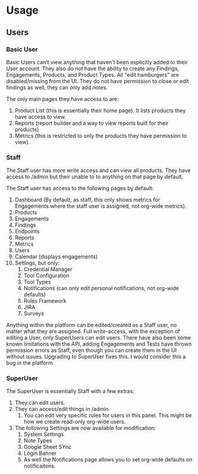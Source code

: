 # Usage

## Users

### Basic User
Basic Users can't view anything that haven't been explicitly added to their User account. They also do not have the ability to create any Findings, Engagements, Products, and Product Types. All "edit hamburgers" are disabled/missing from the UI. They do not have permission to close or edit findings as well, they can only add notes. 

The only main pages they have access to are:

1. Product List (this is essentially their home page). It lists products they have access to view.
2. Reports (report builder and a way to view reports built for their products)
3. Metrics (this is restricted to only the products they have permission to view).

### Staff
The Staff user has more write access and can view all products. They have access to /admin but their unable to to anything on that page by default.

The Staff user has access to the following pages by default:

1. Dashboard (By default, as staff, this only shows metrics for Engagements where the staff user is assigned, not org-wide metrics).
2. Products
3. Engagements
4. Findings
5. Endpoints 
6. Reports
7. Metrics
8. Users
9. Calendar (displays engagements)
10. Settings, but only:
    1. Credential Manager
    2. Tool Configuration
    3. Tool Types
    4. Notifications (can only edit personal notifications, not org-wide defaults)
    5. Rules Framework
    6. JIRA
    7. Surveys

Anything within the platform can be edited/created as a Staff user, no matter what they are assigned. Full write-access, with the exception of editing a User, only SuperUsers can edit users.
There have also been some known limitations with the API, adding Engagements and Tests have thrown permission errors as Staff, even though you can create them in the UI without issues. Upgrading to SuperUser fixes this. I would consider this a bug in the platform.

### SuperUser
The SuperUser is essentially Staff with a few extras:

1. They can edit users.
2. They can access/edit things in /admin
    1. You can edit very specific rules for users in this panel. This might be how we create read-only org-wide users.
3. The following Settings are now available for modification:
    1. System Settings 
    2. Note Types
    3. Google Sheet SYnc
    4. Login Banner
    5. As well the Notifications page allows you to set org-wide defaults on notificaitons.
